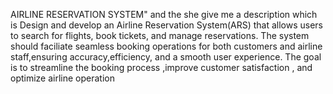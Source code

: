 AIRLINE RESERVATION SYSTEM" and the she give me a description which is Design and develop an Airline Reservation System(ARS) that allows users to search for flights, book tickets, and manage reservations. The system should faciliate seamless booking operations for both customers and airline staff,ensuring accuracy,efficiency, and a smooth user experience. The goal is  to streamline the booking process ,improve customer satisfaction , and optimize airline operation
